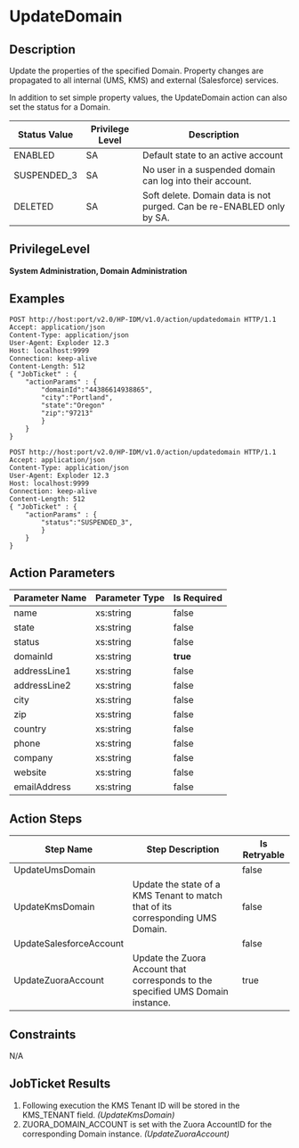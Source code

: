 # UpdateDomain

## Description ##

Update the properties of the specified Domain. Property changes are propagated to all internal (UMS, KMS) and external (Salesforce) services.

In addition to set simple property values, the UpdateDomain action can also set the status for a Domain.

| Status Value 	| Privilege Level 	| Description 	|
| -- 	| -- 	| -- 	|
| ENABLED 	| SA 	| Default state to an active account 	|
| SUSPENDED_3 	| SA 	| No user in a suspended domain can log into their account. 	|
| DELETED 	| SA 	| Soft delete. Domain data is not purged. Can be re-ENABLED only by SA. 	|

## PrivilegeLevel ##

**System Administration, Domain Administration**

## Examples ##

	POST http://host:port/v2.0/HP-IDM/v1.0/action/updatedomain HTTP/1.1
	Accept: application/json
	Content-Type: application/json
	User-Agent: Exploder 12.3
	Host: localhost:9999
	Connection: keep-alive
	Content-Length: 512
	{ "JobTicket" : {
		"actionParams" : {
      		"domainId":"44386614938865",
      		"city":"Portland",
      		"state":"Oregon"
      		"zip":"97213"
    		}
		}
	}

	POST http://host:port/v2.0/HP-IDM/v1.0/action/updatedomain HTTP/1.1
	Accept: application/json
	Content-Type: application/json
	User-Agent: Exploder 12.3
	Host: localhost:9999
	Connection: keep-alive
	Content-Length: 512
	{ "JobTicket" : {
		"actionParams" : {
      		"status":"SUSPENDED_3",
    		}
		}
	}

## Action Parameters ##

| Parameter Name	| Parameter Type 	| Is Required 	|
| :--	| :--	| :- 	|
| name 	| xs:string 	| false 	|
| state 	| xs:string 	| false 	|
| status 	| xs:string 	| false 	|
| domainId 	| xs:string 	| **true** 	|
| addressLine1 	| xs:string 	| false 	|
| addressLine2 	| xs:string 	| false 	|
| city 	| xs:string 	| false 	|
| zip 	| xs:string 	| false 	|
| country 	| xs:string 	| false 	|
| phone 	| xs:string 	| false 	|
| company 	| xs:string 	| false 	|
| website 	| xs:string 	| false 	|
| emailAddress 	| xs:string 	| false 	|

## Action Steps ##

| Step Name 	| Step Description 	| Is Retryable 	|
| -----------	| ------------------	| -------------	|
| UpdateUmsDomain 	| 	| false 	|
| UpdateKmsDomain 	| Update the state of a KMS Tenant to match that of its corresponding UMS Domain. 	| false 	|
| UpdateSalesforceAccount 	| 	| false 	|
| UpdateZuoraAccount 	| Update the Zuora Account that corresponds to the specified UMS Domain instance. 	| true 	|

## Constraints ##

N/A

## JobTicket Results ##

1. Following execution the KMS Tenant ID will be stored in the KMS_TENANT field. _(UpdateKmsDomain)_
1. ZUORA_DOMAIN_ACCOUNT is set with the Zuora AccountID for the corresponding Domain instance. _(UpdateZuoraAccount)_